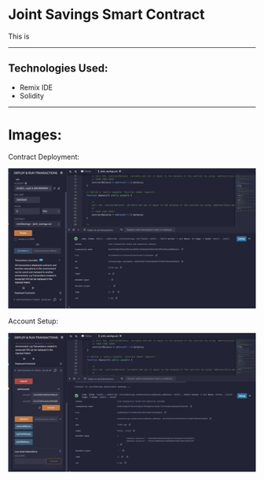 # Joint Savings Smart Contract

This is  

---
## Technologies Used:

* Remix IDE
* Solidity

--- 

# Images:

Contract Deployment:

![Contract Deployment:](https://github.com/madut97/Module20-Challenge/blob/main/Images/Contract_Deployment.png)


Account Setup:

![Account Setup:](https://github.com/madut97/Module20-Challenge/blob/main/Images/Account_Setup.png)
